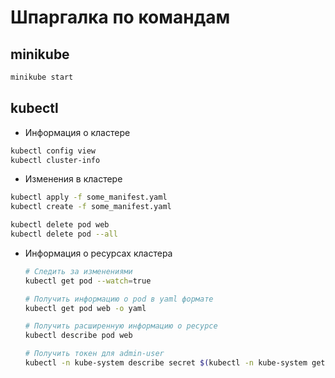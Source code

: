 # Шпаргалка по командам

## minikube

```bash
minikube start
```

## kubectl

* Информация о кластере

```bash
kubectl config view
kubectl cluster-info
```

* Изменения в кластере

```bash
kubectl apply -f some_manifest.yaml
kubectl create -f some_manifest.yaml

kubectl delete pod web
kubectl delete pod --all
```

* Информация о ресурсах кластера

  ```bash
  # Следить за изменениями
  kubectl get pod --watch=true

  # Получить информацию о pod в yaml формате
  kubectl get pod web -o yaml

  # Получить расширенную информацию о ресурсе
  kubectl describe pod web

  # Получить токен для admin-user
  kubectl -n kube-system describe secret $(kubectl -n kube-system get secret | grep admin-user | awk '{print $1}')
  ```
